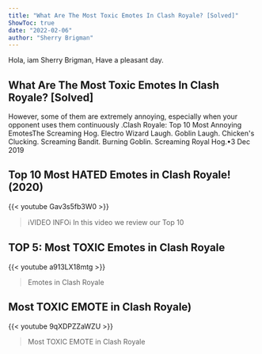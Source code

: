 ```yaml
---
title: "What Are The Most Toxic Emotes In Clash Royale? [Solved]"
ShowToc: true 
date: "2022-02-06"
author: "Sherry Brigman" 
---
```


Hola, iam Sherry Brigman, Have a pleasant day.
## What Are The Most Toxic Emotes In Clash Royale? [Solved]
 However, some of them are extremely annoying, especially when your opponent uses them continuously
.Clash Royale: Top 10 Most Annoying EmotesThe Screaming Hog. 
 Electro Wizard Laugh. 
 Goblin Laugh. 
 Chicken's Clucking. 
 Screaming Bandit. 
 Burning Goblin. 
 Screaming Royal Hog.•3 Dec 2019

## Top 10 Most HATED Emotes in Clash Royale! (2020)
{{< youtube Gav3s5fb3W0 >}}
>ℹVIDEO INFOℹ In this video we review our Top 10 

## TOP 5: Most TOXIC Emotes in Clash Royale
{{< youtube a913LX18mtg >}}
>Emotes in Clash Royale

## Most TOXIC EMOTE in Clash Royale)
{{< youtube 9qXDPZZaWZU >}}
>Most TOXIC EMOTE in Clash Royale

